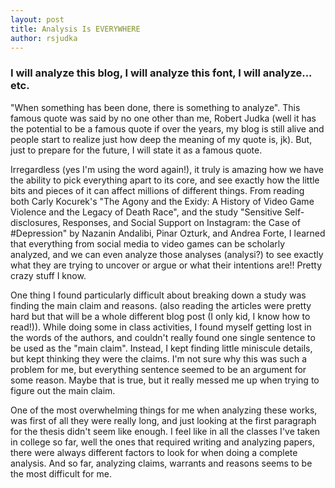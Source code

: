 ```yaml
---
layout: post
title: Analysis Is EVERYWHERE
author: rsjudka
---
```


### I will analyze this blog, I will analyze this font, I will analyze... etc.

"When something has been done, there is something to analyze". This famous quote was said by no one other than me, Robert Judka (well it has the potential to be a famous quote if over the years, my blog is still alive and people start to realize just how deep the meaning of my quote is, jk). But, just to prepare for the future, I will state it as a famous quote.

Irregardless (yes I'm using the word again!), it truly is amazing how we have the ability to pick everything apart to its core, and see exactly how the little bits and pieces of it can affect millions of different things. From reading both Carly Kocurek's "The Agony and the Exidy: A History of Video Game Violence and the Legacy of Death Race", and the study "Sensitive Self-disclosures, Responses, and Social Support on Instagram: the Case of #Depression" by Nazanin Andalibi, Pinar Ozturk, and Andrea Forte, I learned that everything from social media to video games can be scholarly analyzed, and we can even analyze those analyses (analysi?) to see exactly what they are trying to uncover or argue or what their intentions are!! Pretty crazy stuff I know.

One thing I found particularly difficult about breaking down a study was finding the main claim and reasons. (also reading the articles were pretty hard but that will be a whole different blog post (I only kid, I know how to read!)). While doing some in class activities, I found myself getting lost in the words of the authors, and couldn't really found one single sentence to be used as the "main claim". Instead, I kept finding little miniscule details, but kept thinking they were the claims. I'm not sure why this was such a problem for me, but everything sentence seemed to be an argument for some reason. Maybe that is true, but it really messed me up when trying to figure out the main claim.

One of the most overwhelming things for me when analyzing these works, was first of all they were really long, and just looking at the first paragraph for the thesis didn't seem like enough. I feel like in all the classes I've taken in college so far, well the ones that required writing and analyzing papers, there were always different factors to look for when doing a complete analysis. And so far, analyzing claims, warrants and reasons seems to be the most difficult for me.
